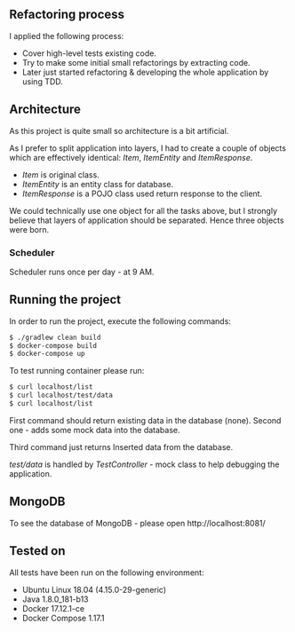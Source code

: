 ## Refactoring process

I applied the following process:

- Cover high-level tests existing code.
- Try to make some initial small refactorings by extracting code.
- Later just started refactoring & developing the whole application by using TDD. 

## Architecture

As this project is quite small so architecture is a bit artificial.

As I prefer to split application into layers, I had to create a couple of objects which are effectively identical: *Item*, *ItemEntity* and *ItemResponse*.

- *Item* is original class.
- *ItemEntity* is an entity class for database.
- *ItemResponse* is a POJO class used return response to the client.

We could technically use one object for all the tasks above, but I strongly believe that layers of application should be separated. Hence three objects were born.

### Scheduler

Scheduler runs once per day - at 9 AM.

## Running the project

In order to run the project, execute the following commands:

```bash
$ ./gradlew clean build
$ docker-compose build
$ docker-compose up
```

To test running container please run:

```bash
$ curl localhost/list
$ curl localhost/test/data
$ curl localhost/list
```

First command should return existing data in the database (none). Second one - adds some mock data into the database.

Third command just returns Inserted data from the database.

*test/data* is handled by *TestController* - mock class to help debugging the application.

## MongoDB

To see the database of MongoDB - please open http://localhost:8081/

## Tested on

All tests have been run on the following environment:

- Ubuntu Linux 18.04 (4.15.0-29-generic)
- Java 1.8.0_181-b13
- Docker 17.12.1-ce
- Docker Compose 1.17.1
